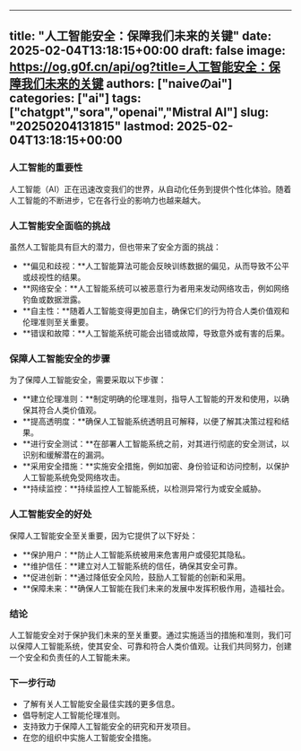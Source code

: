 
---
title: "人工智能安全：保障我们未来的关键"
date: 2025-02-04T13:18:15+00:00
draft: false
image: https://og.g0f.cn/api/og?title=人工智能安全：保障我们未来的关键
authors: ["naiveのai"]
categories: ["ai"]
tags: ["chatgpt","sora","openai","Mistral AI"]
slug: "20250204131815"
lastmod: 2025-02-04T13:18:15+00:00
---
### 人工智能的重要性

人工智能（AI）正在迅速改变我们的世界，从自动化任务到提供个性化体验。随着人工智能的不断进步，它在各行业的影响力也越来越大。

### 人工智能安全面临的挑战

虽然人工智能具有巨大的潜力，但也带来了安全方面的挑战：

- **偏见和歧视：**人工智能算法可能会反映训练数据的偏见，从而导致不公平或歧视性的结果。
- **网络安全：**人工智能系统可以被恶意行为者用来发动网络攻击，例如网络钓鱼或数据泄露。
- **自主性：**随着人工智能变得更加自主，确保它们的行为符合人类价值观和伦理准则至关重要。
- **错误和故障：**人工智能系统可能会出错或故障，导致意外或有害的后果。

### 保障人工智能安全的步骤

为了保障人工智能安全，需要采取以下步骤：

- **建立伦理准则：**制定明确的伦理准则，指导人工智能的开发和使用，以确保其符合人类价值观。
- **提高透明度：**确保人工智能系统透明且可解释，以便了解其决策过程和结果。
- **进行安全测试：**在部署人工智能系统之前，对其进行彻底的安全测试，以识别和缓解潜在的漏洞。
- **采用安全措施：**实施安全措施，例如加密、身份验证和访问控制，以保护人工智能系统免受网络攻击。
- **持续监控：**持续监控人工智能系统，以检测异常行为或安全威胁。

### 人工智能安全的好处

保障人工智能安全至关重要，因为它提供了以下好处：

- **保护用户：**防止人工智能系统被用来危害用户或侵犯其隐私。
- **维护信任：**建立对人工智能系统的信任，确保其安全可靠。
- **促进创新：**通过降低安全风险，鼓励人工智能的创新和采用。
- **保障未来：**确保人工智能在我们未来的发展中发挥积极作用，造福社会。

### 结论

人工智能安全对于保护我们未来的至关重要。通过实施适当的措施和准则，我们可以保障人工智能系统，使其安全、可靠和符合人类价值观。让我们共同努力，创建一个安全和负责任的人工智能未来。

### 下一步行动

- 了解有关人工智能安全最佳实践的更多信息。
- 倡导制定人工智能伦理准则。
- 支持致力于保障人工智能安全的研究和开发项目。
- 在您的组织中实施人工智能安全措施。